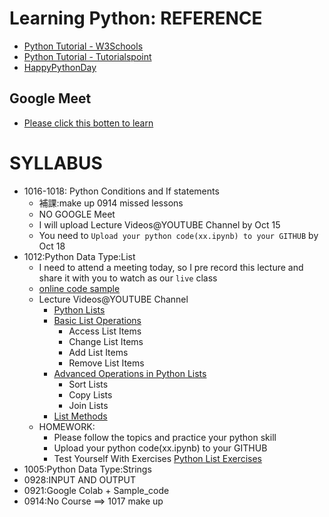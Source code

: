 # Learning Python: REFERENCE
- [Python Tutorial - W3Schools](https://www.w3schools.com/python/)
- [Python Tutorial - Tutorialspoint](https://www.tutorialspoint.com/python/index.htm)
- [HappyPythonDay](https://github.com/MyFirstSecurity2020/HappyPythonDay)

## Google Meet
- [Please click this botten to learn](https://meet.google.com/ody-mkfo-mkb)

# SYLLABUS
- 1016-1018: Python Conditions and If statements
  - 補課:make up 0914 missed lessons
  - NO GOOGLE Meet
  - I will upload Lecture Videos@YOUTUBE Channel  by Oct 15
  - You need to `Upload your python code(xx.ipynb) to your GITHUB` by Oct 18
- 1012:Python Data Type:List
  - I need to attend a meeting today, so I pre record this lecture and share it with you to watch as our `live` class
  - [online code sample](https://www.w3schools.com/python/python_lists.asp)
  - Lecture Videos@YOUTUBE Channel
    - [Python Lists]()
    - [Basic List Operations]()
      - Access List Items
      - Change List Items
      - Add List Items
      - Remove List Items
    - [Advanced Operations in Python Lists]() 
      - Sort Lists
      - Copy Lists
      - Join Lists
    - [List Methods]() 
  - HOMEWORK: 
    - Please follow the topics and practice your python skill
    - Upload your python code(xx.ipynb) to your GITHUB
    - Test Yourself With Exercises [Python List Exercises](https://www.w3schools.com/python/python_lists_exercises.asp)
- 1005:Python Data Type:Strings
- 0928:INPUT AND OUTPUT
- 0921:Google Colab + Sample_code
- 0914:No Course ==> 1017 make up
